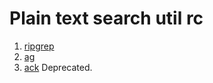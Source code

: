 # Plain text search util rc

1. [ripgrep][]
2. [ag][]
3. [ack][] Deprecated.

[ack]: https://github.com/samaaron/ack
[ag]: https://github.com/ggreer/the_silver_searcher
[ripgrep]: https://github.com/burntsushi/ripgrep
